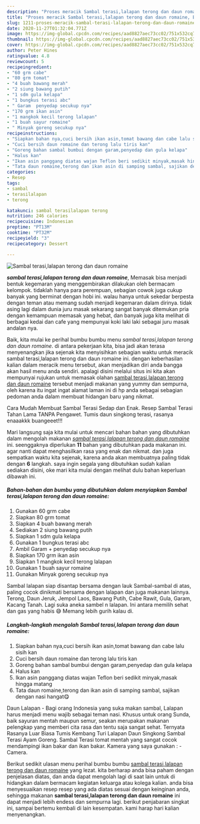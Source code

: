 ```yaml
---
description: "Proses meracik Sambal terasi,lalapan terong dan daun romaine, Bikin Ngiler"
title: "Proses meracik Sambal terasi,lalapan terong dan daun romaine, Bikin Ngiler"
slug: 1211-proses-meracik-sambal-terasi-lalapan-terong-dan-daun-romaine-bikin-ngiler
date: 2020-11-27T01:32:04.771Z
image: https://img-global.cpcdn.com/recipes/aad8827aec73cc02/751x532cq70/sambal-terasilalapan-terong-dan-daun-romaine-foto-resep-utama.jpg
thumbnail: https://img-global.cpcdn.com/recipes/aad8827aec73cc02/751x532cq70/sambal-terasilalapan-terong-dan-daun-romaine-foto-resep-utama.jpg
cover: https://img-global.cpcdn.com/recipes/aad8827aec73cc02/751x532cq70/sambal-terasilalapan-terong-dan-daun-romaine-foto-resep-utama.jpg
author: Peter Hines
ratingvalue: 4.8
reviewcount: 5
recipeingredient:
- "60 grm cabe"
- "80 grm tomat"
- "4 buah bawang merah"
- "2 siung bawang putih"
- "1 sdm gula kelapa"
- "1 bungkus terasi abc"
- " Garam  penyedap secukup nya"
- "170 grm ikan asin"
- "1 mangkok kecil terong lalapan"
- "1 buah sayur romaine"
- " Minyak goreng secukup nya"
recipeinstructions:
- "Siapkan bahan nya,cuci bersih ikan asin,tomat bawang dan cabe lalu sisih kan"
- "Cuci bersih daun romaine dan terong lalu tiris kan"
- "Goreng bahan sambal bumbui dengan garam,penyedap dan gula kelapa"
- "Halus kan"
- "Ikan asin panggang diatas wajan Teflon beri sedikit minyak,masak hingga matang"
- "Tata daun romaine,terong dan ikan asin di samping sambal, sajikan dengan nasi hangat😋"
categories:
- Resep
tags:
- sambal
- terasilalapan
- terong

katakunci: sambal terasilalapan terong 
nutrition: 246 calories
recipecuisine: Indonesian
preptime: "PT13M"
cooktime: "PT32M"
recipeyield: "3"
recipecategory: Dessert

---
```



![Sambal terasi,lalapan terong dan daun romaine](https://img-global.cpcdn.com/recipes/aad8827aec73cc02/751x532cq70/sambal-terasilalapan-terong-dan-daun-romaine-foto-resep-utama.jpg)

<b><i>sambal terasi,lalapan terong dan daun romaine</i></b>, Memasak bisa menjadi bentuk kegemaran yang menggembirakan dilakukan oleh bermacam kelompok. tidaklah hanya para perempuan, sebagian cowok juga cukup banyak yang berminat dengan hobi ini. walau hanya untuk sekedar berpesta dengan teman atau memang sudah menjadi kegemaran dalam dirinya. tidak asing lagi dalam dunia juru masak sekarang sangat banyak ditemukan pria dengan kemampuan memasak yang hebat, dan banyak juga kita melihat di berbagai kedai dan cafe yang mempunyai koki laki laki sebagai juru masak andalan nya.

Baik, kita mulai ke perihal bumbu bumbu menu <i>sambal terasi,lalapan terong dan daun romaine</i>. di antara pekerjaan kita, bisa jadi akan terasa menyenangkan jika sejenak kita menyisihkan sebagian waktu untuk meracik sambal terasi,lalapan terong dan daun romaine ini. dengan keberhasilan kalian dalam meracik menu tersebut, akan menjadikan diri anda bangga akan hasil menu anda sendiri. apalagi disini melalui situs ini kita akan mempunyai rujukan untuk memasak olahan <u>sambal terasi,lalapan terong dan daun romaine</u> tersebut menjadi makanan yang yummy dan sempurna, oleh karena itu ingat ingat alamat laman ini di hp anda sebagai sebagian pedoman anda dalam membuat hidangan baru yang nikmat.

Cara Mudah Membuat Sambal Terasi Sedap dan Enak. Resep Sambal Terasi Tahan Lama TANPA Pengawet. Tumis daun singkong terasi, rasanya enaaakkk buangeeet!!!


Mari langsung saja kita mulai untuk mencari bahan bahan yang dibutuhkan dalam mengolah makanan <u><i>sambal terasi,lalapan terong dan daun romaine</i></u> ini. seenggaknya diperlukan <b>11</b> bahan yang dibutuhkan pada makanan ini. agar nanti dapat menghasilkan rasa yang enak dan nikmat. dan juga sempatkan waktu kita sejenak, karena anda akan membuatnya paling tidak dengan <b>6</b> langkah. saya ingin segala yang dibutuhkan sudah kalian sediakan disini, oke mari kita mulai dengan melihat dulu bahan keperluan dibawah ini.

<!--inarticleads1-->

##### Bahan-bahan dan bumbu yang dibutuhkan dalam menyiapkan Sambal terasi,lalapan terong dan daun romaine:

1. Gunakan 60 grm cabe
1. Siapkan 80 grm tomat
1. Siapkan 4 buah bawang merah
1. Sediakan 2 siung bawang putih
1. Siapkan 1 sdm gula kelapa
1. Gunakan 1 bungkus terasi abc
1. Ambil  Garam + penyedap secukup nya
1. Siapkan 170 grm ikan asin
1. Siapkan 1 mangkok kecil terong lalapan
1. Gunakan 1 buah sayur romaine
1. Gunakan  Minyak goreng secukup nya


Sambal lalapan siap disantap bersama dengan lauk Sambal-sambal di atas, paling cocok dinikmati bersama dengan lalapan dan juga makanan lainnya. Terong, Daun Jeruk, Jempol Laos, Bawang Putih, Cabe Rawit, Gula, Garam, Kacang Tanah. Lagi suka aneka sambel n lalapan. Ini antara memilih sehat dan gas yang habis 😅 Memang lebih gurih kalau di. 

<!--inarticleads2-->

##### Langkah-langkah mengolah Sambal terasi,lalapan terong dan daun romaine:

1. Siapkan bahan nya,cuci bersih ikan asin,tomat bawang dan cabe lalu sisih kan
1. Cuci bersih daun romaine dan terong lalu tiris kan
1. Goreng bahan sambal bumbui dengan garam,penyedap dan gula kelapa
1. Halus kan
1. Ikan asin panggang diatas wajan Teflon beri sedikit minyak,masak hingga matang
1. Tata daun romaine,terong dan ikan asin di samping sambal, sajikan dengan nasi hangat😋


Daun Lalapan - Bagi orang Indonesia yang suka makan sambal, Lalapan harus menjadi menu wajib sebagai teman nasi. Khusus untuk orang Sunda, baik sayuran mentah maupun semur, seakan merupakan makanan pelengkap yang memberi cita rasa dan tentu saja sangat sehat. Ternyata Rasanya Luar Biasa Tumis Kembang Turi Lalapan Daun Singkong Sambal Terasi Ayam Goreng. Sambal Terasi tomat mentah yang sangat cocok mendampingi ikan bakar dan ikan bakar. Kamera yang saya gunakan : -Camera. 

Berikut sedikit ulasan menu perihal bumbu bumbu <u>sambal terasi,lalapan terong dan daun romaine</u> yang lezat. kita berharap anda bisa paham dengan penjelasan diatas, dan anda dapat mengolah lagi di saat lain untuk di hidangkan dalam bermacam kegiatan keluarga atau kolega kalian. anda bisa menyesuaikan resep resep yang ada diatas sesuai dengan keinginan anda, sehingga makanan <b>sambal terasi,lalapan terong dan daun romaine</b> ini dapat menjadi lebih endess dan sempurna lagi. berikut penjabaran singkat ini, sampai bertemu kembali di lain kesempatan. kami harap hari kalian menyenangkan.
